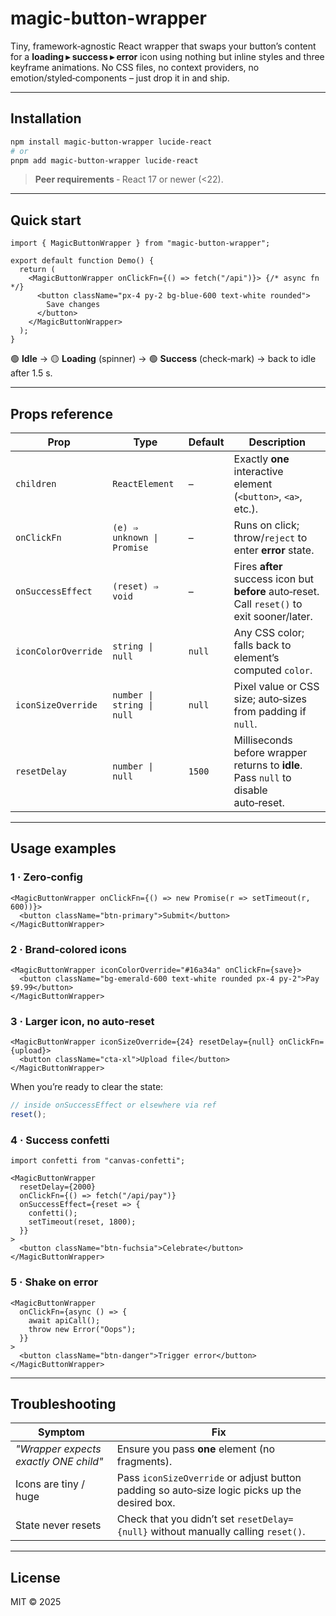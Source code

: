 # magic-button-wrapper

Tiny, framework‑agnostic React wrapper that swaps your button’s content for a **loading ▸ success ▸ error** icon using nothing but inline styles and three keyframe animations. No CSS files, no context providers, no emotion/styled‑components – just drop it in and ship.

---

## Installation

```bash
npm install magic-button-wrapper lucide-react
# or
pnpm add magic-button-wrapper lucide-react
```

> **Peer requirements** ‑ React 17 or newer (<22).

---

## Quick start

```tsx
import { MagicButtonWrapper } from "magic-button-wrapper";

export default function Demo() {
  return (
    <MagicButtonWrapper onClickFn={() => fetch("/api")}> {/* async fn */}
      <button className="px-4 py-2 bg-blue-600 text-white rounded">
        Save changes
      </button>
    </MagicButtonWrapper>
  );
}
```

🟢 **Idle** → 🟡 **Loading** (spinner) → 🟢 **Success** (check‑mark) → back to idle after 1.5 s.

---

## Props reference

| Prop                | Type                       | Default | Description                                                                                  |
| ------------------- | -------------------------- | ------- | -------------------------------------------------------------------------------------------- |
| `children`          | `ReactElement`             | –       | Exactly **one** interactive element (`<button>`, `<a>`, etc.).                               |
| `onClickFn`         | `(e) ⇒ unknown \| Promise` | –       | Runs on click; throw/`reject` to enter **error** state.                                      |
| `onSuccessEffect`   | `(reset) ⇒ void`           | –       | Fires **after** success icon but **before** auto‑reset. Call `reset()` to exit sooner/later. |
| `iconColorOverride` | `string \| null`           | `null`  | Any CSS color; falls back to element’s computed `color`.                                     |
| `iconSizeOverride`  | `number \| string \| null` | `null`  | Pixel value or CSS size; auto‑sizes from padding if `null`.                                  |
| `resetDelay`        | `number \| null`           | `1500`  | Milliseconds before wrapper returns to **idle**. Pass `null` to disable auto‑reset.          |

---

## Usage examples

### 1 · Zero‑config

```tsx
<MagicButtonWrapper onClickFn={() => new Promise(r => setTimeout(r, 600))}>
  <button className="btn-primary">Submit</button>
</MagicButtonWrapper>
```

### 2 · Brand‑colored icons

```tsx
<MagicButtonWrapper iconColorOverride="#16a34a" onClickFn={save}>
  <button className="bg-emerald-600 text-white rounded px-4 py-2">Pay $9.99</button>
</MagicButtonWrapper>
```

### 3 · Larger icon, no auto‑reset

```tsx
<MagicButtonWrapper iconSizeOverride={24} resetDelay={null} onClickFn={upload}>
  <button className="cta-xl">Upload file</button>
</MagicButtonWrapper>
```

When you’re ready to clear the state:

```ts
// inside onSuccessEffect or elsewhere via ref
reset();
```

### 4 · Success confetti

```tsx
import confetti from "canvas-confetti";

<MagicButtonWrapper
  resetDelay={2000}
  onClickFn={() => fetch("/api/pay")}
  onSuccessEffect={reset => {
    confetti();
    setTimeout(reset, 1800);
  }}
>
  <button className="btn-fuchsia">Celebrate</button>
</MagicButtonWrapper>
```

### 5 · Shake on error

```tsx
<MagicButtonWrapper
  onClickFn={async () => {
    await apiCall();
    throw new Error("Oops");
  }}
>
  <button className="btn-danger">Trigger error</button>
</MagicButtonWrapper>
```

---


## Troubleshooting

| Symptom                               | Fix                                                                                           |
| ------------------------------------- | --------------------------------------------------------------------------------------------- |
| *"Wrapper expects exactly ONE child"* | Ensure you pass **one** element (no fragments).                                               |
| Icons are tiny / huge                 | Pass `iconSizeOverride` or adjust button padding so auto‑size logic picks up the desired box. |
| State never resets                    | Check that you didn’t set `resetDelay={null}` without manually calling `reset()`.             |

---

## License

MIT © 2025
